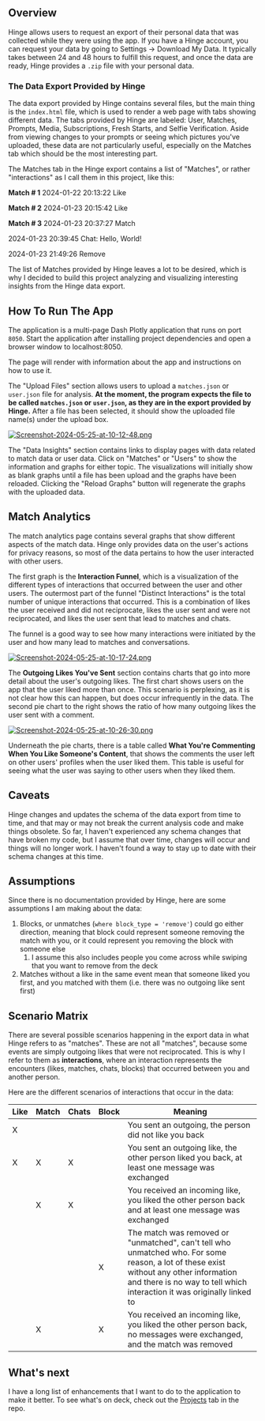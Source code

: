 ## Overview
Hinge allows users to request an export of their personal data that was collected while they were using the app. If you have a Hinge account, you can request your data by going to Settings -> Download My Data. It typically takes between 24 and 48 hours to fulfill this request, and once the data are ready, Hinge provides a `.zip` file with your personal data.

### The Data Export Provided by Hinge
The data export provided by Hinge contains several files, but the main thing is the `index.html` file, which is used to render a web page with tabs showing different data. The tabs provided by Hinge are labeled: User, Matches, Prompts, Media, Subscriptions, Fresh Starts, and Selfie Verification. Aside from viewing changes to your prompts or seeing which pictures you've uploaded, these data are not particularly useful, especially on the Matches tab which should be the most interesting part.

The Matches tab in the Hinge export contains a list of "Matches", or rather "interactions" as I call them in this project, like this:

**Match # 1**
2024-01-22 20:13:22
Like

**Match # 2**
2024-01-23 20:15:42
Like

**Match # 3**
2024-01-23 20:37:27
Match

2024-01-23 20:39:45
Chat: Hello, World!

2024-01-23 21:49:26
Remove

The list of Matches provided by Hinge leaves a lot to be desired, which is why I decided to build this project analyzing and visualizing interesting insights from the Hinge data export.

## How To Run The App
The application is a multi-page Dash Plotly application that runs on port `8050`. Start the application after installing project dependencies and open a browser window to localhost:8050.

The page will render with information about the app and instructions on how to use it. 

The "Upload Files" section allows users to upload a `matches.json` or `user.json` file for analysis. **At the moment, the program expects the file to be called `matches.json` or `user.json`, as they are in the export provided by Hinge.** After a file has been selected, it should show the uploaded file name(s) under the upload box.

[![Screenshot-2024-05-25-at-10-12-48.png](https://i.postimg.cc/KcV1SFcQ/Screenshot-2024-05-25-at-10-12-48.png)](https://postimg.cc/hhLDTkd7)

The "Data Insights" section contains links to display pages with data related to match data or user data. Click on "Matches" or "Users" to show the information and graphs for either topic. The visualizations will initially show as blank graphs until a file has been upload and the graphs have been reloaded. Clicking the "Reload Graphs" button will regenerate the graphs with the uploaded data.

## Match Analytics
The match analytics page contains several graphs that show different aspects of the match data. Hinge only provides data on the user's actions for privacy reasons, so most of the data pertains to how the user interacted with other users.

The first graph is the **Interaction Funnel**, which is a visualization of the different types of interactions that occurred between the user and other users. The outermost part of the funnel "Distinct Interactions" is the total number of unique interactions that occurred. This is a combination of likes the user received and did not reciprocate, likes the user sent and were not reciprocated, and likes the user sent that lead to matches and chats.

The funnel is a good way to see how many interactions were initiated by the user and how many lead to matches and conversations.

[![Screenshot-2024-05-25-at-10-17-24.png](https://i.postimg.cc/vHbZdBFr/Screenshot-2024-05-25-at-10-17-24.png)](https://postimg.cc/3WfTX3wN)

The **Outgoing Likes You've Sent** section contains charts that go into more detail about the user's outgoing likes. The first chart shows users on the app that the user liked more than once. This scenario is perplexing, as it is not clear how this can happen, but does occur infrequently in the data. The second pie chart to the right shows the ratio of how many outgoing likes the user sent with a comment.

[![Screenshot-2024-05-25-at-10-26-30.png](https://i.postimg.cc/SQwtX2N9/Screenshot-2024-05-25-at-10-26-30.png)](https://postimg.cc/XXkgmv5N)

Underneath the pie charts, there is a table called **What You're Commenting When You Like Someone's Content**, that shows the comments the user left on other users' profiles when the user liked them. This table is useful for seeing what the user was saying to other users when they liked them.


## Caveats
Hinge changes and updates the schema of the data export from time to time, and that may or may not break the current analysis code and make things obsolete. So far, I haven't experienced any schema changes that have broken my code, but I assume that over time, changes will occur and things will no longer work. I haven't found a way to stay up to date with their schema changes at this time.

## Assumptions
Since there is no documentation provided by Hinge, here are some assumptions I am making about the data:
1. Blocks, or unmatches (`where block_type = 'remove'`) could go either direction, meaning that block could represent someone removing the match with you, or it could represent you removing the block with someone else
	1. I assume this also includes people you come across while swiping that you want to remove from the deck
2. Matches without a like in the same event mean that someone liked you first, and you matched with them (i.e. there was no outgoing like sent first)

## Scenario Matrix
There are several possible scenarios happening in the export data in what Hinge refers to as "matches". These are not all "matches", because some events are simply outgoing likes that were not reciprocated. This is why I refer to them as **interactions**, where an interaction represents the encounters (likes, matches, chats, blocks) that occurred between you and another person. 

Here are the different scenarios of interactions that occur in the data: 

| Like | Match | Chats | Block | Meaning |
| ---- | ---- | ---- | ---- | ---- |
| X |  |  |  | You sent an outgoing, the person did not like you back |
| X | X | X |  | You sent an outgoing like, the other person liked you back, at least one message was exchanged |
|  | X | X |  | You received an incoming like, you liked the other person back and at least one message was exchanged |
|  |  |  | X | The match was removed or "unmatched", can't tell who unmatched who. For some reason, a lot of these exist without any other information and there is no way to tell which interaction it was originally linked to |
|  | X |  | X | You received an incoming like, you liked the other person back, no messages were exchanged, and the match was removed |

## What's next
I have a long list of enhancements that I want to do to the application to make it better. To see what's on deck, check out the [Projects](https://github.com/users/smpotts/projects/2) tab in the repo. 
